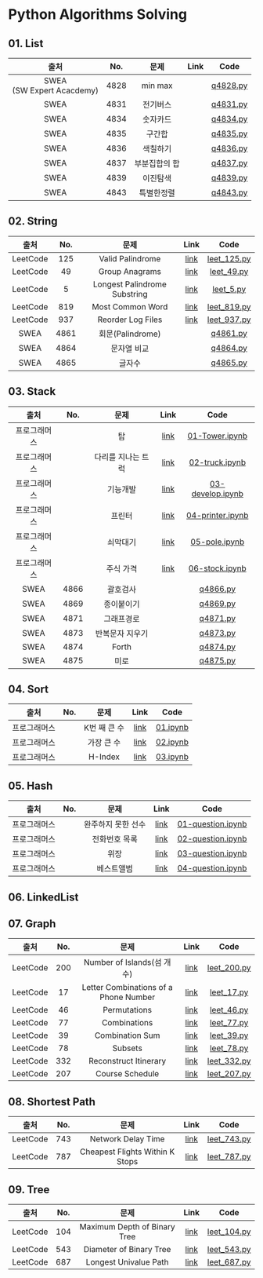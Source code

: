 # Python Algorithms Solving



## 01. List

|              출처              | No.  |     문제      | Link |                             Code                             |
| :----------------------------: | :--: | :-----------: | :--: | :----------------------------------------------------------: |
| SWEA<br />(SW Expert Acacdemy) | 4828 |    min max    |      | [q4828.py](https://github.com/ExcelsiorCJH/algorithm_solving/blob/master/01-List/q4828.py) |
|              SWEA              | 4831 |   전기버스    |      | [q4831.py](https://github.com/ExcelsiorCJH/algorithm_solving/blob/master/01-List/q4831.py) |
|              SWEA              | 4834 |   숫자카드    |      | [q4834.py](https://github.com/ExcelsiorCJH/algorithm_solving/blob/master/01-List/q4834.py) |
|              SWEA              | 4835 |    구간합     |      | [q4835.py](https://github.com/ExcelsiorCJH/algorithm_solving/blob/master/01-List/q4835.py) |
|              SWEA              | 4836 |   색칠하기    |      | [q4836.py](https://github.com/ExcelsiorCJH/algorithm_solving/blob/master/01-List/q4836.py) |
|              SWEA              | 4837 | 부분집합의 합 |      | [q4837.py](https://github.com/ExcelsiorCJH/algorithm_solving/blob/master/01-List/q4837.py) |
|              SWEA              | 4839 |   이진탐색    |      | [q4839.py](https://github.com/ExcelsiorCJH/algorithm_solving/blob/master/01-List/q4839.py) |
|              SWEA              | 4843 |  특별한정렬   |      | [q4843.py](https://github.com/ExcelsiorCJH/algorithm_solving/blob/master/01-List/q4843.py) |



## 02. String

|   출처   | No.  |             문제             |                             Link                             |                             Code                             |
| :------: | :--: | :--------------------------: | :----------------------------------------------------------: | :----------------------------------------------------------: |
| LeetCode | 125  |       Valid Palindrome       |    [link](https://leetcode.com/problems/valid-palindrome)    | [leet_125.py](https://github.com/ExcelsiorCJH/algorithm_solving/blob/master/02-String/leet_125.py) |
| LeetCode |  49  |        Group Anagrams        |     [link](https://leetcode.com/problems/group-anagrams)     | [leet_49.py](https://github.com/ExcelsiorCJH/algorithm_solving/blob/master/02-String/leet_49.py) |
| LeetCode |  5   | Longest Palindrome Substring | [link](https://leetcode.com/problems/longest-palindromic-substring) | [leet_5.py](https://github.com/ExcelsiorCJH/algorithm_solving/blob/master/02-String/leet_5.py) |
| LeetCode | 819  |       Most Common Word       |    [link](https://leetcode.com/problems/most-common-word)    | [leet_819.py](https://github.com/ExcelsiorCJH/algorithm_solving/blob/master/02-String/leet_819.py) |
| LeetCode | 937  |      Reorder Log Files       | [link](https://leetcode.com/problems/reorder-data-in-log-files) | [leet_937.py](https://github.com/ExcelsiorCJH/algorithm_solving/blob/master/02-String/leet_937.py) |
|   SWEA   | 4861 |       회문(Palindrome)       |                                                              | [q4861.py](https://github.com/ExcelsiorCJH/algorithm_solving/blob/master/02-String/q4861.py) |
|   SWEA   | 4864 |         문자열 비교          |                                                              | [q4864.py](https://github.com/ExcelsiorCJH/algorithm_solving/blob/master/02-String/q4864.py) |
|   SWEA   | 4865 |            글자수            |                                                              | [q4865.py](https://github.com/ExcelsiorCJH/algorithm_solving/blob/master/02-String/q4865.py) |



## 03. Stack

|     출처     | No.  |        문제        |                             Link                             |                             Code                             |
| :----------: | :--: | :----------------: | :----------------------------------------------------------: | :----------------------------------------------------------: |
| 프로그래머스 |      |         탑         | [link](https://programmers.co.kr/learn/courses/30/parts/12081) | [01-Tower.ipynb](https://github.com/ExcelsiorCJH/algorithm_solving/blob/master/03-Stack/01-Tower.ipynb) |
| 프로그래머스 |      | 다리를 지나는 트럭 | [link](https://programmers.co.kr/learn/courses/30/parts/12081) | [02-truck.ipynb](https://github.com/ExcelsiorCJH/algorithm_solving/blob/master/03-Stack/02-truck.ipynb) |
| 프로그래머스 |      |      기능개발      | [link](https://programmers.co.kr/learn/courses/30/parts/12081) | [03-develop.ipynb](https://github.com/ExcelsiorCJH/algorithm_solving/blob/master/03-Stack/03-develop.ipynb) |
| 프로그래머스 |      |       프린터       | [link](https://programmers.co.kr/learn/courses/30/parts/12081) | [04-printer.ipynb](https://github.com/ExcelsiorCJH/algorithm_solving/blob/master/03-Stack/04-printer.ipynb) |
| 프로그래머스 |      |      쇠막대기      | [link](https://programmers.co.kr/learn/courses/30/parts/12081) | [05-pole.ipynb](https://github.com/ExcelsiorCJH/algorithm_solving/blob/master/03-Stack/05-pole.ipynb) |
| 프로그래머스 |      |     주식 가격      | [link](https://programmers.co.kr/learn/courses/30/parts/12081) | [06-stock.ipynb](https://github.com/ExcelsiorCJH/algorithm_solving/blob/master/03-Stack/06-stock.ipynb) |
|     SWEA     | 4866 |      괄호검사      |                                                              | [q4866.py](https://github.com/ExcelsiorCJH/algorithm_solving/blob/master/03-Stack/q4866.py) |
|     SWEA     | 4869 |     종이붙이기     |                                                              | [q4869.py](https://github.com/ExcelsiorCJH/algorithm_solving/blob/master/03-Stack/q4869.py) |
|     SWEA     | 4871 |     그래프경로     |                                                              | [q4871.py](https://github.com/ExcelsiorCJH/algorithm_solving/blob/master/03-Stack/q4871.py) |
|     SWEA     | 4873 |  반복문자 지우기   |                                                              | [q4873.py](https://github.com/ExcelsiorCJH/algorithm_solving/blob/master/03-Stack/q4873.py) |
|     SWEA     | 4874 |       Forth        |                                                              | [q4874.py](https://github.com/ExcelsiorCJH/algorithm_solving/blob/master/03-Stack/q4874.py) |
|     SWEA     | 4875 |        미로        |                                                              | [q4875.py](https://github.com/ExcelsiorCJH/algorithm_solving/blob/master/03-Stack/q4875.py) |



## 04. Sort

|     출처     | No.  |     문제     |                             Link                             |                             Code                             |
| :----------: | :--: | :----------: | :----------------------------------------------------------: | :----------------------------------------------------------: |
| 프로그래머스 |      | K번 째 큰 수 | [link](https://programmers.co.kr/learn/courses/30/parts/12198) | [01.ipynb](https://github.com/ExcelsiorCJH/algorithm_solving/blob/master/04-Sort/01.ipynb) |
| 프로그래머스 |      |  가장 큰 수  | [link](https://programmers.co.kr/learn/courses/30/parts/12198) | [02.ipynb](https://github.com/ExcelsiorCJH/algorithm_solving/blob/master/04-Sort/02.ipynb) |
| 프로그래머스 |      |   H-Index    | [link](https://programmers.co.kr/learn/courses/30/parts/12198) | [03.ipynb](https://github.com/ExcelsiorCJH/algorithm_solving/blob/master/04-Sort/03.ipynb) |



## 05. Hash

|     출처     | No.  |        문제        |                             Link                             |                             Code                             |
| :----------: | :--: | :----------------: | :----------------------------------------------------------: | :----------------------------------------------------------: |
| 프로그래머스 |      | 완주하지 못한 선수 | [link](https://programmers.co.kr/learn/courses/30/parts/12077) | [01-question.ipynb](https://github.com/ExcelsiorCJH/algorithm_solving/blob/master/05-Hash/01-question.ipynb) |
| 프로그래머스 |      |   전화번호 목록    | [link](https://programmers.co.kr/learn/courses/30/parts/12077) | [02-question.ipynb](https://github.com/ExcelsiorCJH/algorithm_solving/blob/master/05-Hash/02-question.ipynb) |
| 프로그래머스 |      |        위장        | [link](https://programmers.co.kr/learn/courses/30/parts/12077) | [03-question.ipynb](https://github.com/ExcelsiorCJH/algorithm_solving/blob/master/05-Hash/03-question.ipynb) |
| 프로그래머스 |      |     베스트앨범     | [link](https://programmers.co.kr/learn/courses/30/parts/12077) | [04-question.ipynb](https://github.com/ExcelsiorCJH/algorithm_solving/blob/master/05-Hash/04-question.ipynb) |



## 06. LinkedList


## 07. Graph

|   출처   | No.  |                 문제                  |                             Link                             |                             Code                             |
| :------: | :--: | :-----------------------------------: | :----------------------------------------------------------: | :----------------------------------------------------------: |
| LeetCode | 200  |      Number of Islands(섬 개수)       |   [link](https://leetcode.com/problems/number-of-islands/)   | [leet_200.py](https://github.com/ExcelsiorCJH/algorithm_solving/blob/master/07-Graph/leet_200.py) |
| LeetCode |  17  | Letter Combinations of a Phone Number | [link](https://leetcode.com/problems/letter-combinations-of-a-phone-number/) | [leet_17.py](https://github.com/ExcelsiorCJH/algorithm_solving/blob/master/07-Graph/leet_17.py) |
| LeetCode |  46  |             Permutations              |     [link](https://leetcode.com/problems/permutations/)      | [leet_46.py](https://github.com/ExcelsiorCJH/algorithm_solving/blob/master/07-Graph/leet_46.py) |
| LeetCode |  77  |             Combinations              |     [link](https://leetcode.com/problems/combinations/)      | [leet_77.py](https://github.com/ExcelsiorCJH/algorithm_solving/blob/master/07-Graph/leet_77.py) |
| LeetCode |  39  |             Combination Sum              |     [link](https://leetcode.com/problems/combination-sum/)      | [leet_39.py](https://github.com/ExcelsiorCJH/algorithm_solving/blob/master/07-Graph/leet_39.py) |
| LeetCode |  78  |             Subsets              |     [link](https://leetcode.com/problems/subsets/)      | [leet_78.py](https://github.com/ExcelsiorCJH/algorithm_solving/blob/master/07-Graph/leet_78.py) |
| LeetCode |  332  |             Reconstruct Itinerary              |     [link](https://leetcode.com/problems/reconstruct-itinerary/)      | [leet_332.py](https://github.com/ExcelsiorCJH/algorithm_solving/blob/master/07-Graph/leet_332.py) |
| LeetCode |  207  |             Course Schedule              |     [link](https://leetcode.com/problems/course-schedule/)      | [leet_207.py](https://github.com/ExcelsiorCJH/algorithm_solving/blob/master/07-Graph/leet_207.py) |


## 08. Shortest Path

|   출처   | No.  |                 문제                  |                             Link                             |                             Code                             |
| :------: | :--: | :-----------------------------------: | :----------------------------------------------------------: | :----------------------------------------------------------: |
| LeetCode | 743  |      Network Delay Time       |   [link](https://leetcode.com/problems/network-delay-time/)   | [leet_743.py](https://github.com/ExcelsiorCJH/algorithm_solving/blob/master/08-Shortest_Path/leet_743.py) |
| LeetCode | 787  |      Cheapest Flights Within K Stops       |   [link](https://leetcode.com/problems/cheapest-flights-within-k-stops/)   | [leet_787.py](https://github.com/ExcelsiorCJH/algorithm_solving/blob/master/08-Shortest_Path/leet_787.py) |


## 09. Tree

|   출처   | No.  |                 문제                  |                             Link                             |                             Code                             |
| :------: | :--: | :-----------------------------------: | :----------------------------------------------------------: | :----------------------------------------------------------: |
| LeetCode | 104  |      Maximum Depth of Binary Tree      |   [link](https://leetcode.com/problems/maximum-depth-of-binary-tree/)   | [leet_104.py](https://github.com/ExcelsiorCJH/algorithm_solving/blob/master/09-Tree/leet_104.py) |
| LeetCode | 543  |      Diameter of Binary Tree      |   [link](https://leetcode.com/problems/diameter-of-binary-tree/)   | [leet_543.py](https://github.com/ExcelsiorCJH/algorithm_solving/blob/master/09-Tree/leet_543.py) |
| LeetCode | 687  |      Longest Univalue Path      |   [link](https://leetcode.com/problems/longest-univalue-path/)   | [leet_687.py](https://github.com/ExcelsiorCJH/algorithm_solving/blob/master/09-Tree/leet_687.py) |